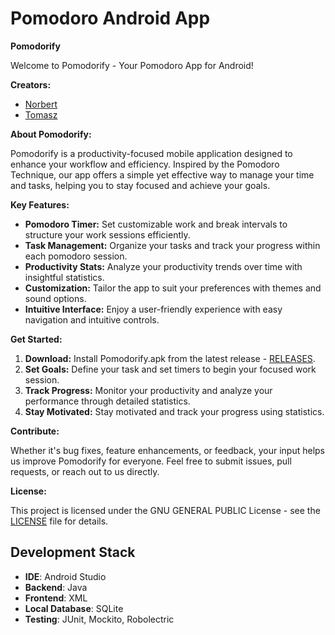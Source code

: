 # Pomodoro Android App

**Pomodorify**

Welcome to Pomodorify - Your Pomodoro App for Android!

**Creators:**

- [Norbert](https://github.com/NorbertKoziana)
- [Tomasz](https://github.com/TomaszJarzabek15)

**About Pomodorify:**

Pomodorify is a productivity-focused mobile application designed to enhance your workflow and efficiency. Inspired by the Pomodoro Technique, our app offers a simple yet effective way to manage your time and tasks, helping you to stay focused and achieve your goals.

**Key Features:**

- **Pomodoro Timer:** Set customizable work and break intervals to structure your work sessions efficiently.
- **Task Management:** Organize your tasks and track your progress within each pomodoro session.
- **Productivity Stats:** Analyze your productivity trends over time with insightful statistics.
- **Customization:** Tailor the app to suit your preferences with themes and sound options.
- **Intuitive Interface:** Enjoy a user-friendly experience with easy navigation and intuitive controls.

**Get Started:**

1. **Download:** Install Pomodorify.apk from the latest release - [RELEASES](https://github.com/Pomodorify/Pomodorify/blob/master/LICENSE).
2. **Set Goals:** Define your task and set timers to begin your focused work session.
3. **Track Progress:** Monitor your productivity and analyze your performance through detailed statistics.
4. **Stay Motivated:** Stay motivated and track your progress using statistics.

**Contribute:**

Whether it's bug fixes, feature enhancements, or feedback, your input helps us improve Pomodorify for everyone. Feel free to submit issues, pull requests, or reach out to us directly.

**License:**

This project is licensed under the GNU GENERAL PUBLIC License - see the [LICENSE](https://github.com/Pomodorify/Pomodorify/blob/master/LICENSE) file for details.

## Development Stack

- **IDE**: Android Studio
- **Backend**: Java
- **Frontend**: XML
- **Local Database**: SQLite
- **Testing**: JUnit, Mockito, Robolectric
